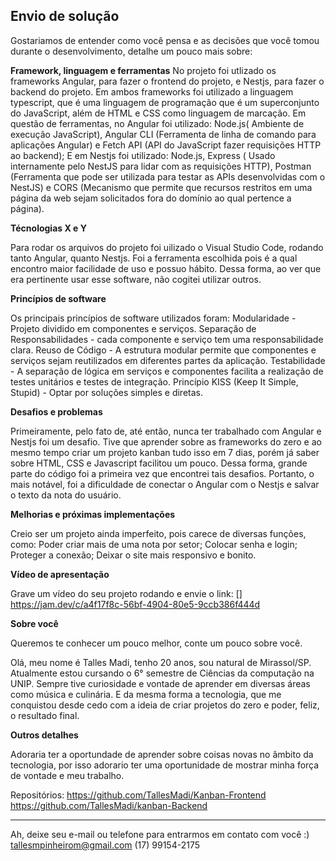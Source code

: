 ## Envio de solução

Gostariamos de entender como você pensa e as decisões que você tomou durante o desenvolvimento, detalhe um pouco mais sobre:

**Framework, linguagem e ferramentas**
No projeto foi utlizado os frameworks Angular, para fazer o frontend do projeto, e Nestjs, para fazer o backend do projeto. Em ambos frameworks foi utilizado a linguagem typescript, que é uma linguagem de programação que é um superconjunto do JavaScript, além de HTML e CSS como linguagem de marcação. Em questão de ferramentas, no Angular foi utilizado: Node.js( Ambiente de execução JavaScript), Angular CLI (Ferramenta de linha de comando para aplicações Angular) e Fetch API (API do JavaScript fazer requisições HTTP ao backend); E em Nestjs foi utilizado: Node.js, Express ( Usado internamente pelo NestJS para lidar com as requisições HTTP), Postman (Ferramenta que pode ser utilizada para testar as APIs desenvolvidas com o NestJS) e CORS (Mecanismo que permite que recursos restritos em uma página da web sejam solicitados fora do domínio ao qual pertence a página).

**Técnologias X e Y**

Para rodar os arquivos do projeto foi uilizado o Visual Studio Code, rodando tanto Angular, quanto Nestjs. Foi a ferramenta escolhida pois é a qual encontro maior facilidade de uso e possuo hábito. Dessa forma, ao ver que era pertinente usar esse software, não cogitei utilizar outros.

**Princípios de software**

Os principais princípios de software utilizados foram: 
Modularidade - Projeto dividido em componentes e serviços.
Separação de Responsabilidades - cada componente e serviço tem uma responsabilidade clara.
Reuso de Código - A estrutura modular permite que componentes e serviços sejam reutilizados em diferentes partes da aplicação.
Testabilidade - A separação de lógica em serviços e componentes facilita a realização de testes unitários e testes de integração.
Princípio KISS (Keep It Simple, Stupid) - Optar por soluções simples e diretas.

**Desafios e problemas**

Primeiramente, pelo fato de, até então, nunca ter trabalhado com Angular e Nestjs foi um desafio. Tive que aprender sobre as frameworks do zero e ao mesmo tempo criar um projeto kanban tudo isso em 7 dias, porém já saber sobre HTML, CSS e Javascript facilitou um pouco. Dessa forma, grande parte do código foi a primeira vez que encontrei tais desafios. Portanto, o mais notável, foi a dificuldade de conectar o Angular com o Nestjs e salvar o texto da nota do usuário.

**Melhorias e próximas implementações**

Creio ser um projeto ainda imperfeito, pois carece de diversas funções, como:
Poder criar mais de uma nota por setor;
Colocar senha e login;
Proteger a conexão;
Deixar o site mais responsivo e bonito.

**Vídeo de apresentação**

Grave um vídeo do seu projeto rodando e envie o link:
[<!-- Dica: você pode usar o https://jam.dev/ para facilitar sua gravação ;) -->]
https://jam.dev/c/a4f17f8c-56bf-4904-80e5-9ccb386f444d

**Sobre você**

Queremos te conhecer um pouco melhor, conte um pouco sobre você.

Olá, meu nome é Talles Madi, tenho 20 anos, sou natural de Mirassol/SP. Atualmente estou cursando o 6° semestre de Ciências da computação na UNIP. Sempre tive curiosidade e vontade de aprender em diversas áreas como música e culinária. E da mesma forma a tecnologia, que me conquistou desde cedo com a ideia de criar projetos do zero e poder, feliz, o resultado final.

**Outros detalhes**

Adoraria ter a oportundade de aprender sobre coisas novas no âmbito da tecnologia, por isso adorario ter uma oportunidade de mostrar minha força de vontade e meu trabalho.

Repositórios:
https://github.com/TallesMadi/Kanban-Frontend
https://github.com/TallesMadi/kanban-Backend


---

Ah, deixe seu e-mail ou telefone para entrarmos em contato com você :) 
tallesmpinheirom@gmail.com
(17) 99154-2175



